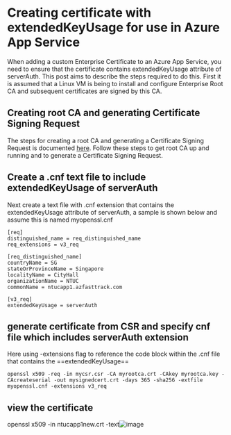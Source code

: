 # Creating certificate with extendedKeyUsage for use in Azure App Service

When adding a custom Enterprise Certificate to an Azure App Service, you need to ensure that the certificate contains extendedKeyUsage attribute of serverAuth. This post aims to describe the steps required to do this. First it is assumed that a Linux VM is being to install and configure Enterprise Root CA and subsequent certificates are signed by this CA.

## Creating root CA and generating Certificate Signing Request

The steps for creating a root CA and generating a Certificate Signing Request is documented [here](https://learn.microsoft.com/en-us/azure/application-gateway/self-signed-certificates). Follow these steps to get root CA up and running and to generate a Certificate Signing Request.


## Create a .cnf text file to include extendedKeyUsage of serverAuth

Next create a text file with .cnf extension that contains the extendedKeyUsage attribute of serverAuth, a sample is shown below and assume this is named myopenssl.cnf

```
[req]
distinguished_name = req_distinguished_name
req_extensions = v3_req

[req_distinguished_name]
countryName = SG
stateOrProvinceName = Singapore
localityName = CityHall
organizationName = NTUC
commonName = ntucapp1.azfasttrack.com

[v3_req]
extendedKeyUsage = serverAuth
```
## generate certificate from CSR and specify cnf file which includes serverAuth extension

Here using -extensions flag to reference the code block within the .cnf file that contains the ==extendedKeyUsage==
```
openssl x509 -req -in mycsr.csr -CA myrootca.crt -CAkey myrootca.key -CAcreateserial -out mysignedcert.crt -days 365 -sha256 -extfile myopenssl.cnf -extensions v3_req
```

## view the certificate
 openssl x509 -in ntucapp1new.crt -text![image](https://github.com/chianw/chianw/assets/91816369/04e12505-9a50-4efa-8ff4-fcc41afafc0a)



